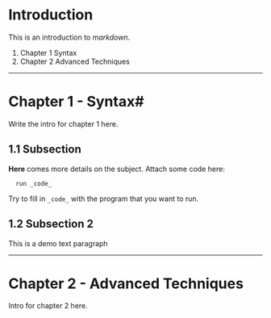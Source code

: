 # Introduction #

This is an introduction to _markdown_.  

1. Chapter 1 Syntax
2. Chapter 2 Advanced Techniques


***

# Chapter 1 - Syntax#

Write the intro for chapter 1 here.

## 1.1 Subsection ##

**Here** comes more details on the subject. Attach some code here:

      run _code_

Try to fill in `_code_` with the program that you want to run. 


## 1.2 Subsection 2 ##

This is a demo text paragraph

***

# Chapter 2 - Advanced Techniques ##

Intro for chapter 2 here.
